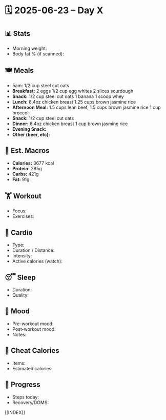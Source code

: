 # 🗓️ 2025-06-23 – Day X

## 📊 Stats
- Morning weight: 
- Body fat % (if scanned): 

## 🍽️ Meals
- 5am: 1/2 cup steel cut oats
- **Breakfast:** 2 eggs 1/2 cup egg whites 2 slices sourdough
- **Snack:**  1/2 cup steel cut oats 1 banana 1 scoop whey
- **Lunch:**  8.4oz chicken breast 1.25 cups brown jasmine rice
- **Afternoon Meal:**  1.5 cups lean beef, 1.5 cups brown jasmine rice 1 cup broccoli
- **Snack:** 1/2 cup steel cut oats
- **Dinner:**  6.4oz chicken breast 1 cup brown jasmine rice
- **Evening Snack:**  
- **Other (beer, etc):**  

## 🧮 Est. Macros
- **Calories:** 3677 kcal  
- **Protein:** 285g  
- **Carbs:** 421g  
- **Fat:** 91g

## 🏋️ Workout
- Focus: 
- Exercises:  

## 🏃 Cardio
- Type:  
- Duration / Distance:  
- Intensity:  
- Active calories (watch):  

## 😴 Sleep
- Duration:  
- Quality:  

## 🧠 Mood
- Pre-workout mood:  
- Post-workout mood:  
- Notes:  

## 🍫 Cheat Calories
- Items:  
- Estimated calories:  

## 🧍 Progress
- Steps today:  
- Recovery/DOMS:  

[[INDEX]]
